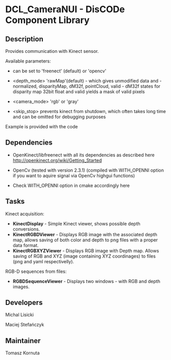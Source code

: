 DCL_CameraNUI - DisCODe Component Library
=========================================

Description
-----------

Provides communication with Kinect sensor.

Available parameters:

- <lib> can be set to 'freenect' (default) or 'opencv'

- <depth_mode> 'rawMap'(default) - which gives unmodified data and - normalized, disparityMap, dM32f, pointCloud, valid - dM32f states for disparity map 32bit float and valid yields a mask of valid pixels

- <camera_mode> 'rgb' or 'gray'

- <skip_stop> prevents kinect from shutdown, which often takes long time and can be omitted for debugging purposes

Example is provided with the code

Dependencies
------------

- OpenKinect/libfreenect with all its dependencies as described here http://openkinect.org/wiki/Getting_Started 

- OpenCv (tested with version 2.3.1) (compiled with WITH_OPENNI option if you want to aquire signal via OpenCv highgui functions)

- Check WITH_OPENNI option in cmake accordingly here

Tasks
------------
Kinect acquisition:
   * __KinectDisplay__ - Simple Kinect viewer, shows possible depth conversions. 
   * __KinectRGBDViewer__ - Displays RGB image with the associated depth map, allows saving of both color and depth to png files with a proper data format.
   * __KinectRGBXYZViewer__ - Displays RGB image with Depth map. Allows saving of RGB and XYZ (image containing XYZ coordinages) to files (png and yaml respectivelly). 
    
RGB-D sequences from files:   
   * __RGBDSequenceViewer__ - Displays two windows - with RGB and depth images.


Developers
----------
Michal Lisicki

Maciej Stefańczyk

Maintainer
----------
Tomasz Kornuta

